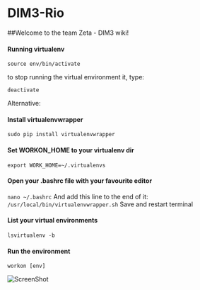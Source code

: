 DIM3-Rio
========
##Welcome to the team Zeta - DIM3 wiki!

#### Running virtualenv
`source env/bin/activate`

to stop running the virtual environment it, type:

`deactivate`

Alternative:

#### Install virtualenvwrapper
`sudo pip install virtualenvwrapper`

#### Set WORKON_HOME to your virtualenv dir
`export WORK_HOME=~/.virtualenvs`

#### Open your .bashrc file with your favourite editor
`nano ~/.bashrc` And add this line to the end of it:
`/usr/local/bin/virtualenvwrapper.sh`
Save and restart terminal

#### List your virtual environments
`lsvirtualenv -b`

#### Run the environment
`workon [env]`

![ScreenShot](http://octodex.github.com/images/pythocat.png)
